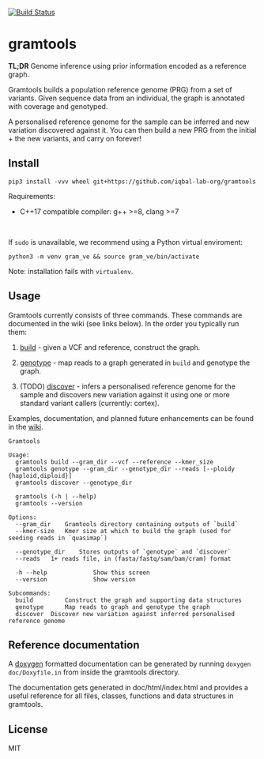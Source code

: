 [![Build Status](https://travis-ci.org/iqbal-lab-org/gramtools.svg?branch=master)](https://travis-ci.org/iqbal-lab-org/gramtools)

# gramtools
**TL;DR** Genome inference using prior information encoded as a reference graph.

Gramtools builds a population reference genome (PRG) from a set of variants. 
Given sequence data from an individual, the graph is annotated with coverage and genotyped. 
 
 A personalised reference genome for the sample can be inferred and new variation discovered 
 against it. You can then build a new PRG from the initial + the new variants, and carry on forever!

## Install
```
pip3 install -vvv wheel git+https://github.com/iqbal-lab-org/gramtools
```
Requirements:
* C++17 compatible compiler: g++ >=8, clang >=7
<br>

If `sudo` is unavailable, we recommend using a Python virtual enviroment:
```
python3 -m venv gram_ve && source gram_ve/bin/activate
```
Note: installation fails with `virtualenv`.

## Usage
Gramtools currently consists of three commands. These commands are documented in the wiki 
(see links below). In the order you typically run them:
1) [build](https://github.com/iqbal-lab-org/gramtools/wiki/Commands%3A-build) - 
given a VCF and reference, construct the graph.

2) [genotype](https://github.com/iqbal-lab-org/gramtools/wiki/Commands%3A-quasimap) - 
    map reads to a graph generated in `build` and genotype the graph.

3) (TODO) [discover](https://github.com/iqbal-lab-org/gramtools/wiki/Commands%3A-discover) - 
infers a personalised reference genome for the sample and discovers new variation against it using
 one or more standard variant callers (currently: cortex).

Examples, documentation, and planned future enhancements can be found in the [wiki](https://github.com/iqbal-lab-org/gramtools/wiki).

```
Gramtools

Usage:
  gramtools build --gram_dir --vcf --reference --kmer_size 
  gramtools genotype --gram_dir --genotype_dir --reads [--ploidy {haploid,diploid}]
  gramtools discover --genotype_dir

  gramtools (-h | --help)
  gramtools --version

Options:
  --gram_dir 	Gramtools directory containing outputs of `build` 
  --kmer-size 	Kmer size at which to build the graph (used for seeding reads in `quasimap`)	

  --genotype_dir 	Stores outputs of `genotype` and `discover`
  --reads 	1+ reads file, in (fasta/fastq/sam/bam/cram) format

  -h --help             Show this screen
  --version             Show version

Subcommands:
  build         Construct the graph and supporting data structures
  genotype      Map reads to graph and genotype the graph
  discover	Discover new variation against inferred personalised reference genome
```

## Reference documentation

A [doxygen](http://doxygen.nl/) formatted documentation can be generated by running 
```doxygen doc/Doxyfile.in```
from inside the gramtools directory.

The documentation gets generated in doc/html/index.html and provides a useful reference for all files, classes, functions and data structures in gramtools.

## License

MIT
